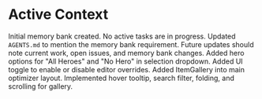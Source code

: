 # Active Context

Initial memory bank created. No active tasks are in progress.
Updated `AGENTS.md` to mention the memory bank requirement.
Future updates should note current work, open issues, and memory bank changes.
Added hero options for "All Heroes" and "No Hero" in selection dropdown.
Added UI toggle to enable or disable editor overrides.
Added ItemGallery into main optimizer layout.
Implemented hover tooltip, search filter, folding, and scrolling for gallery.
